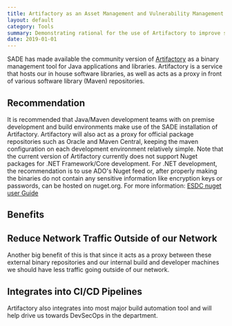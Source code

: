 ```yaml
---
title: Artifactory as an Asset Management and Vulnerability Management Process
layout: default
category: Tools
summary: Demonstrating rational for the use of Artifactory to improve security and compliance of our applications
date: 2019-01-01
---
```


SADE has made available the community version of [Artifactory](https://jfrog.com/artifactory/) as a binary management tool for Java applications and libraries. Artifactory is a service that hosts our in house software libraries, as well as acts as a proxy in front of various software library (Maven) repositories.

## Recommendation

It is recommended that Java/Maven development teams with on premise development and build environments make use of the SADE installation of Artifactory. Artifactory will also act as a proxy for official package repositories such as Oracle and Maven Central, keeping the maven configuration on each development environment relatively simple.
Note that the current version of Artifactory currently does not support Nuget packages for .NET Framework/Core development. For .NET development, the recommendation is to use ADO's Nuget feed or, after properly making the binaries do not contain any sensitive information like encryption keys or passwords, can be hosted on nuget.org.  For more information: [ESDC nuget user Guide](https://github.com/esdc-devcop/ESDC-Development-Setup/blob/master/nugetuserguide.md)

## Benefits

## Reduce Network Traffic Outside of our Network

Another big benefit of this is that since it acts as a proxy between these external binary repositories and our internal build and developer machines we should have less traffic going outside of our network.

## Integrates into CI/CD Pipelines

Artifactory also integrates into most major build automation tool and will help drive us towards DevSecOps in the department.
